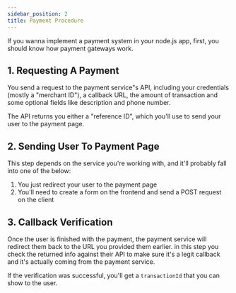 ```yaml
---
sidebar_position: 2
title: Payment Procedure
---
```


If you wanna implement a payment system in your node.js app, first, you should know how payment gateways work.

## 1. Requesting A Payment

You send a request to the payment service"s API, including your credentials (mostly a "merchant ID"), a callback URL, the amount of transaction and some optional fields like description and phone number.

The API returns you either a "reference ID", which you'll use to send your user to the payment page.

## 2. Sending User To Payment Page

This step depends on the service you're working with, and it'll probably fall into one of the below:

1. You just redirect your user to the payment page
2. You'll need to create a form on the frontend and send a POST request on the client

## 3. Callback Verification

Once the user is finished with the payment, the payment service will redirect them back to the URL you provided them earlier. in this step you check the returned info against their API to make sure it's a legit callback and it's actually coming from the payment service.

If the verification was successful, you'll get a `transactionId` that you can show to the user.
